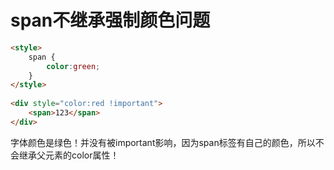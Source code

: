 # span不继承强制颜色问题

```html
<style>
    span {
        color:green;
    }
</style>
    
<div style="color:red !important">
    <span>123</span>
</div>
```

字体颜色是绿色！并没有被important影响，因为span标签有自己的颜色，所以不会继承父元素的color属性！